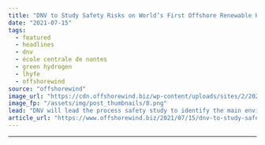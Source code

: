 ```yaml
---
title: "DNV to Study Safety Risks on World’s First Offshore Renewable Hydrogen Facility"
date: "2021-07-15"
tags: 
  - featured
  - headlines
  - dnv
  - école centrale de nantes
  - green hydrogen
  - lhyfe
  - offshorewind
source: "offshorewind"
image_url: "https://cdn.offshorewind.biz/wp-content/uploads/sites/2/2021/07/15085503/SEM-REV-offshore-test-site-Photo-credit_-Centrale-Nantes.png"
image_fp: "/assets/img/post_thumbnails/8.png"
lead: "DNV will lead the process safety study to identify the main environmental, safety and"
article_url: "https://www.offshorewind.biz/2021/07/15/dnv-to-study-safety-risks-on-worlds-first-offshore-renewable-hydrogen-facility/"
---
```


---
